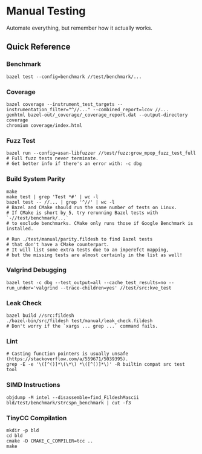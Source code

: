 # Manual Testing

Automate everything, but remember how it actually works.

## Quick Reference

### Benchmark
```shell
bazel test --config=benchmark //test/benchmark/...
```

### Coverage
```shell
bazel coverage --instrument_test_targets --instrumentation_filter="^//..." --combined_report=lcov //...
genhtml bazel-out/_coverage/_coverage_report.dat --output-directory coverage
chromium coverage/index.html
```

### Fuzz Test
```shell
bazel run --config=asan-libfuzzer //test/fuzz:grow_mpop_fuzz_test_full
# Full fuzz tests never terminate.
# Get better info if there's an error with: -c dbg
```

### Build System Parity
```shell
make
make test | grep 'Test *#' | wc -l
bazel test -- //... | grep '^//' | wc -l
# Bazel and CMake should run the same number of tests on Linux.
# If CMake is short by 5, try rerunning Bazel tests with `-//test/benchmark/...`
# to exclude benchmarks. CMake only runs those if Google Benchmark is installed.

# Run ./test/manual/parity.fildesh to find Bazel tests
# that don't have a CMake counterpart.
# It will list some extra tests due to an imperefct mapping,
# but the missing tests are almost certainly in the list as well!
```

### Valgrind Debugging
```shell
bazel test -c dbg --test_output=all --cache_test_results=no --run_under='valgrind --trace-children=yes' //test/src:kve_test
```

### Leak Check
```shell
bazel build //src:fildesh
./bazel-bin/src/fildesh test/manual/leak_check.fildesh
# Don't worry if the `xargs ... grep ...` command fails.
```

### Lint
```shell
# Casting function pointers is usually unsafe (https://stackoverflow.com/a/559671/5039395).
grep -E -e '\([^()]*\(\*\) *\([^()]*\)' -R builtin compat src test tool
```

### SIMD Instructions
```shell
objdump -M intel --disassemble=find_FildeshMascii bld/test/benchmark/strcspn_benchmark | cut -f3
```

### TinyCC Compilation
```shell
mkdir -p bld
cd bld
cmake -D CMAKE_C_COMPILER=tcc ..
make
```
